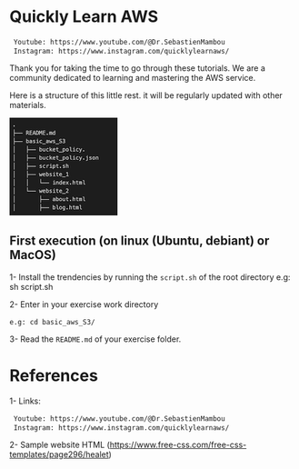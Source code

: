 # Quickly Learn AWS
    
     Youtube: https://www.youtube.com/@Dr.SebastienMambou
     Instagram: https://www.instagram.com/quicklylearnaws/
     
Thank you for taking the time to go through these tutorials. We are a community dedicated to learning and mastering the AWS service.

Here is a structure of this little rest. it will be regularly updated with other materials.

![alt text](assets/tree_files.png)

## First execution (on linux (Ubuntu, debiant) or MacOS)

1- Install the trendencies by running the `script.sh` of the root directory
e.g: sh script.sh 

2- Enter in your exercise work directory
    
    e.g: cd basic_aws_S3/

3- Read the `README.md` of your exercise folder. 



# References

1- Links: 
    
     Youtube: https://www.youtube.com/@Dr.SebastienMambou
     Instagram: https://www.instagram.com/quicklylearnaws/

2- Sample website HTML (https://www.free-css.com/free-css-templates/page296/healet)